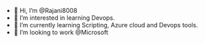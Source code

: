 - 👋 Hi, I’m @Rajani8008
- 👀 I’m interested in learning Devops.
- 🌱 I’m currently learning Scripting, Azure cloud and Devops tools.
- 💞️ I’m looking to work @Microsoft

<!---
Rajani8008/Rajani8008 is a ✨ special ✨ repository because its `README.md` (this file) appears on your GitHub profile.
You can click the Preview link to take a look at your changes.
--->
